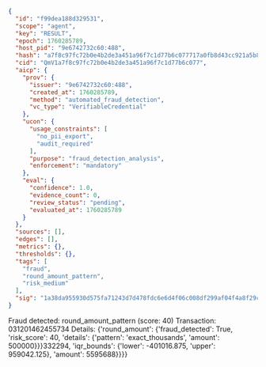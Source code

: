 ```json
{
  "id": "f99dea188d329531",
  "scope": "agent",
  "key": "RESULT",
  "epoch": 1760285789,
  "host_pid": "9e6742732c60:488",
  "hash": "a7f8c97fc72b0e4b2de3a451a96f7c1d77b6c077717a0fb8d43cc921a5b8d3dc",
  "cid": "QmV1a7f8c97fc72b0e4b2de3a451a96f7c1d77b6c077",
  "aicp": {
    "prov": {
      "issuer": "9e6742732c60:488",
      "created_at": 1760285789,
      "method": "automated_fraud_detection",
      "vc_type": "VerifiableCredential"
    },
    "ucon": {
      "usage_constraints": [
        "no_pii_export",
        "audit_required"
      ],
      "purpose": "fraud_detection_analysis",
      "enforcement": "mandatory"
    },
    "eval": {
      "confidence": 1.0,
      "evidence_count": 0,
      "review_status": "pending",
      "evaluated_at": 1760285789
    }
  },
  "sources": [],
  "edges": [],
  "metrics": {},
  "thresholds": {},
  "tags": [
    "fraud",
    "round_amount_pattern",
    "risk_medium"
  ],
  "sig": "1a38da955930d575fa71243d7d478fdc6e6d4f06c008df299af04f4a8f29c869"
}
```

Fraud detected: round_amount_pattern (score: 40)
Transaction: 031201462455734
Details: {'round_amount': {'fraud_detected': True, 'risk_score': 40, 'details': {'pattern': 'exact_thousands', 'amount': 500000}}}332294, 'iqr_bounds': {'lower': -401016.875, 'upper': 959042.125}, 'amount': 5595688}}}}